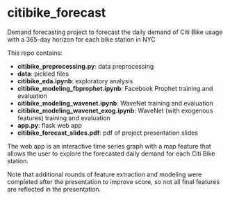 # citibike_forecast

Demand forecasting project to forecast the daily demand of Citi Bike usage with a 365-day horizon for each bike station in NYC

This repo contains:

- **citibike_preprocessing.py**: data preprocessing
- **data**: pickled files
- **citibike_eda.ipynb**: exploratory analysis
- **citibike_modeling_fbprophet.ipynb**: Facebook Prophet training and evaluation
- **citibike_modeling_wavenet.ipynb**: WaveNet training and evaluation
- **citibike_modeling_wavenet_exog.ipynb**: WaveNet (with exogenous features) training and evaluation
- **app.py**: flask web app
- **citibike_forecast_slides.pdf**: pdf of project presentation slides

The web app is an interactive time series graph with a map feature that allows the user to explore the forecasted daily demand for each Citi Bike station.

Note that additional rounds of feature extraction and modeling were completed after the presentation to improve score, so not all final features are reflected in the presentation.
